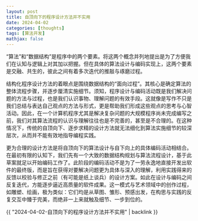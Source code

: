 ```yaml
---
layout: post
title: 自顶向下的程序设计方法并不实用
date: 2024-04-02
categories: [thoughts]
tags: [算法开发]
mathjax: false
---
```


“算法”和“数据结构”是程序中的两个要素。将这两个概念并列地提出是为了方便我们在认知与逻辑上对其加以把握。但在具体的算法设计与编码实现上，这两个要素是交融、共生的，彼此之间有着多次迭代的推敲与琢磨过程。

结构化程序设计方法的着眼点是围绕数据结构的“面向过程”。其核心是确定算法的整体流程步骤，并逐步厘清实施细节。须知，程序设计与编码活动既是我们解决问题的方法与过程，也是我们认识事物、理解问题的有效手段。这就像是写作不只是我们总结与表达自己观点的方法与形式，更是帮助我们形成这些观点的思考与心智活动。因此，在一个计算机程序尤其是解决复杂问题的大规模程序尚未完成编写之前，我们对其算法流程的认识与理解往往也是不完善的，甚至是不合理的。在这种情况下，传统的自顶向下、逐步求精的设计方法就无法细化到算法实施细节的较深层次，从而并不能有效地指导编程实践。

更为合理的设计方法是将自顶向下的算法设计与自下向上的具体编码活动相结合。在最初有限的认知下，我们先有一个大致的数据结构规划与算法流程设计，基于此草案就足以开始编码工作了。此阶段的编码活动不是为了一劳永逸地直接开发出软件的最终版，而是旨在获得对要解决问题更为具体与深入的理解，利用实践得来的反馈以校验与修正之前（有可能是纸上谈兵）的设计方案。如此在设计与编码之间反复迭代，方能逐步逼近高质量的软件成果。这一模式与艺术领域中的创作过程，如雕塑、绘画，极为类似：它们均是从草图、雏形、预感出发，在构思与实践的反复交互中臻于完美，而绝非一上来就触及细节、一步到位的。

{{ "2024-04-02-自顶向下的程序设计方法并不实用" | backlink }}
